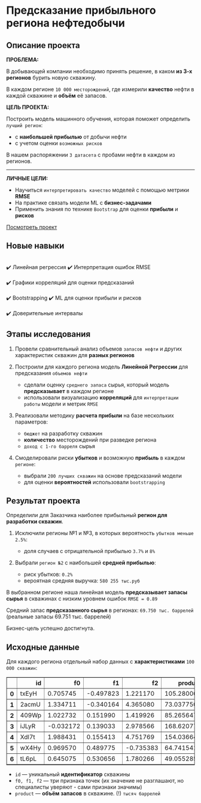 # Предсказание прибыльного региона нефтедобычи

## Описание проекта

**ПРОБЛЕМА:**

В добывающей компании необходимо принять решение, в каком **из 3-х регионов** бурить новую скважину.

В каждом регионе `10 000 месторождений`, где измерили **качество** нефти в каждой скважине и **объём** её запасов. 

**ЦЕЛЬ ПРОЕКТА:**

Построить модель машинного обучения, которая поможет определить `лучший регион`:

- c **наибольшей прибылью** от добычи нефти
- c учетом оценки `возможных рисков`

В нашем распоряжении `3 датасета` с пробами нефти в каждом из регионов.

---

**ЛИЧНЫЕ ЦЕЛИ:**

- Научиться `интерпретировать качество` моделей с помощью метрики **RMSE**
- На практике связать модели ML с **бизнес-задачами**  
- Применить знания по технике `Bootstrap` для оценки **прибыли** и **рисков**

[Посмотреть проект](Predict_best_oil_production_region.ipynb)

## Новые навыки

<div class="alert alert-success">
<br> ✔️ Линейная регрессия  ✔️ Интерпретация ошибок RMSE </br>
<br> ✔️ Графики корреляций для оценки предсказаний </br>
<br> ✔️ Bootstrapping ✔️ ML для оценки прибыли и рисков </br>
<br> ✔️ Доверительные интервалы </br>
</div>

## Этапы исследования

1. Провели сравнительный анализ объемов `запасов нефти` и других характеристик скважин для **разных регионов**

2. Построили для каждого региона модель **Линейной Регрессии** для предсказания `объемов нефти`

    - сделали оценку `среднего запаса` сырья, который модель **предсказывает** в каждом регионе
    - использовали визуализацию **корреляций** для `интерпретации работы` модели и метрик `RMSE`
  
3. Реализовали методику **расчета прибыли** на базе нескольких параметров:
    - `бюджет` на разработку скважин
    - **количество** месторождений при разведке региона
    - `доход с 1-го барреля` сырья

4. Смоделировали риски **убытков** и возможную **прибыль** в каждом `регионе`:
    -  выбрали `200 лучших скважин` на основе предсказаний модели 
    -  для оценки **вероятностей** использовали `bootstrapping`

## Результат проекта

Определили для Заказчика наиболее прибыльный **регион для разработки скважин**.

1. Исключили регионы №1 и №3, в которых вероятность `убытков меньше 2.5%`:

    - доля случаев с отрицательной прибылью `3.7%` и `8%`

3. Выбрали `регион №2` с наибольшей **средней прибылью**:
    - риск убытков: `0.2%`
    - вероятная средняя выручка: `580 255 тыс.руб`

В выбранном регионе наша линейная модель **предсказывает запасы сырья** в скважинах с низким уровнем ошибок `RMSE = 0.89`

Средний запас **предсказанного сырья** в регионах: `69.750 тыс. баррелей` (реальные запасы 69.751 тыс. баррелей)

Бизнес-цель успешно достигнута.

## Исходные данные

Для каждого региона отдельный набор данных c **характеристиками** `100 000 скважин`:

<table border="1" class="dataframe">
  <thead>
    <tr style="text-align: right">
      <th></th>
      <th>id</th>
      <th>f0</th>
      <th>f1</th>
      <th>f2</th>
      <th>product</th>
    </tr>
  </thead>
  <tbody>
    <tr>
      <th>0</th>
      <td>txEyH</td>
      <td>0.705745</td>
      <td>-0.497823</td>
      <td>1.221170</td>
      <td>105.280062</td>
    </tr>
    <tr>
      <th>1</th>
      <td>2acmU</td>
      <td>1.334711</td>
      <td>-0.340164</td>
      <td>4.365080</td>
      <td>73.037750</td>
    </tr>
    <tr>
      <th>2</th>
      <td>409Wp</td>
      <td>1.022732</td>
      <td>0.151990</td>
      <td>1.419926</td>
      <td>85.265647</td>
    </tr>
    <tr>
      <th>3</th>
      <td>iJLyR</td>
      <td>-0.032172</td>
      <td>0.139033</td>
      <td>2.978566</td>
      <td>168.620776</td>
    </tr>
    <tr>
      <th>4</th>
      <td>Xdl7t</td>
      <td>1.988431</td>
      <td>0.155413</td>
      <td>4.751769</td>
      <td>154.036647</td>
    </tr>
    <tr>
      <th>5</th>
      <td>wX4Hy</td>
      <td>0.969570</td>
      <td>0.489775</td>
      <td>-0.735383</td>
      <td>64.741541</td>
    </tr>
    <tr>
      <th>6</th>
      <td>tL6pL</td>
      <td>0.645075</td>
      <td>0.530656</td>
      <td>1.780266</td>
      <td>49.055285</td>
    </tr>
  </tbody>
</table>

- `id` — уникальный **идентификатор** скважины
- `f0, f1, f2` — три признака точек (их значение не разглашают, но специалисты уверяют -  сами признаки значимы)
- `product` — **объём запасов** в скважине. (!) `тысяч баррелей`
